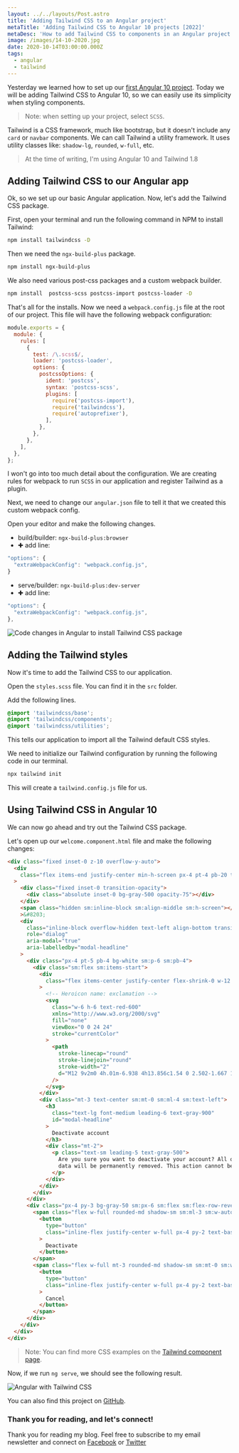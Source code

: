 ```yaml
---
layout: ../../layouts/Post.astro
title: 'Adding Tailwind CSS to an Angular project'
metaTitle: 'Adding Tailwind CSS to Angular 10 projects [2022]'
metaDesc: 'How to add Tailwind CSS to components in an Angular project with NPM. Tutorial with code examples.'
image: /images/14-10-2020.jpg
date: 2020-10-14T03:00:00.000Z
tags:
  - angular
  - tailwind
---
```


Yesterday we learned how to set up our [first Angular 10 project](https://daily-dev-tips.com/posts/creating-our-first-angular-project/). Today we will be adding Tailwind CSS to Angular 10, so we can easily use its simplicity when styling components.

> Note: when setting up your project, select `SCSS`.

Tailwind is a CSS framework, much like bootstrap, but it doesn't include any `card` or `navbar` components.
We can call Tailwind a utility framework. It uses utility classes like: `shadow-lg`, `rounded`, `w-full`, etc.

> At the time of writing, I'm using Angular 10 and Tailwind 1.8

## Adding Tailwind CSS to our Angular app

Ok, so we set up our basic Angular application. Now, let's add the Tailwind CSS package.

First, open your terminal and run the following command in NPM to install Tailwind:

```bash
npm install tailwindcss -D
```

Then we need the `ngx-build-plus` package.

```bash
npm install ngx-build-plus
```

We also need various post-css packages and a custom webpack builder.

```bash
npm install  postcss-scss postcss-import postcss-loader -D
```

That's all for the installs. Now we need a `‌webpack.config.js` file at the root of our project.
This file will have the following webpack configuration:

```js
module.exports = {
  module: {
    rules: [
      {
        test: /\.scss$/,
        loader: 'postcss-loader',
        options: {
          postcssOptions: {
            ident: 'postcss',
            syntax: 'postcss-scss',
            plugins: [
              require('postcss-import'),
              require('tailwindcss'),
              require('autoprefixer'),
            ],
          },
        },
      },
    ],
  },
};
```

I won't go into too much detail about the configuration. We are creating rules for webpack to run `SCSS` in our application and register Tailwind as a plugin.

Next, we need to change our `angular.json` file to tell it that we created this custom webpack config.

Open your editor and make the following changes.

- build/builder: `ngx-build-plus:browser`
- ✚ add line:

```js
"options": {
  "extraWebpackConfig": "webpack.config.js",
}
```

- serve/builder: `ngx-build-plus:dev-server`
- ✚ add line:

```js
"options": {
  "extraWebpackConfig": "webpack.config.js",
},
```

![Code changes in Angular to install Tailwind CSS package](https://cdn.hashnode.com/res/hashnode/image/upload/v1602051812470/qqM60p64u.png)

## Adding the Tailwind styles

Now it's time to add the Tailwind CSS to our application.

Open the `styles.scss` file. You can find it in the `src` folder.

Add the following lines.

```css
@import 'tailwindcss/base';
@import 'tailwindcss/components';
@import 'tailwindcss/utilities';
```

This tells our application to import all the Tailwind default CSS styles.

We need to initialize our Tailwind configuration by running the following code in our terminal.

```bash
npx tailwind init
```

This will create a `tailwind.config.js` file for us.

## Using Tailwind CSS in Angular 10

We can now go ahead and try out the Tailwind CSS package.

Let's open up our `welcome.component.html` file and make the following changes:

```html
<div class="fixed inset-0 z-10 overflow-y-auto">
  <div
    class="flex items-end justify-center min-h-screen px-4 pt-4 pb-20 text-center sm:block sm:p-0"
  >
    <div class="fixed inset-0 transition-opacity">
      <div class="absolute inset-0 bg-gray-500 opacity-75"></div>
    </div>
    <span class="hidden sm:inline-block sm:align-middle sm:h-screen"></span
    >&#8203;
    <div
      class="inline-block overflow-hidden text-left align-bottom transition-all transform bg-white rounded-lg shadow-xl sm:my-8 sm:align-middle sm:max-w-lg sm:w-full"
      role="dialog"
      aria-modal="true"
      aria-labelledby="modal-headline"
    >
      <div class="px-4 pt-5 pb-4 bg-white sm:p-6 sm:pb-4">
        <div class="sm:flex sm:items-start">
          <div
            class="flex items-center justify-center flex-shrink-0 w-12 h-12 mx-auto bg-red-100 rounded-full sm:mx-0 sm:h-10 sm:w-10"
          >
            <!-- Heroicon name: exclamation -->
            <svg
              class="w-6 h-6 text-red-600"
              xmlns="http://www.w3.org/2000/svg"
              fill="none"
              viewBox="0 0 24 24"
              stroke="currentColor"
            >
              <path
                stroke-linecap="round"
                stroke-linejoin="round"
                stroke-width="2"
                d="M12 9v2m0 4h.01m-6.938 4h13.856c1.54 0 2.502-1.667 1.732-3L13.732 4c-.77-1.333-2.694-1.333-3.464 0L3.34 16c-.77 1.333.192 3 1.732 3z"
              />
            </svg>
          </div>
          <div class="mt-3 text-center sm:mt-0 sm:ml-4 sm:text-left">
            <h3
              class="text-lg font-medium leading-6 text-gray-900"
              id="modal-headline"
            >
              Deactivate account
            </h3>
            <div class="mt-2">
              <p class="text-sm leading-5 text-gray-500">
                Are you sure you want to deactivate your account? All of your
                data will be permanently removed. This action cannot be undone.
              </p>
            </div>
          </div>
        </div>
      </div>
      <div class="px-4 py-3 bg-gray-50 sm:px-6 sm:flex sm:flex-row-reverse">
        <span class="flex w-full rounded-md shadow-sm sm:ml-3 sm:w-auto">
          <button
            type="button"
            class="inline-flex justify-center w-full px-4 py-2 text-base font-medium leading-6 text-white transition duration-150 ease-in-out bg-red-600 border border-transparent rounded-md shadow-sm hover:bg-red-500 focus:outline-none focus:border-red-700 focus:shadow-outline-red sm:text-sm sm:leading-5"
          >
            Deactivate
          </button>
        </span>
        <span class="flex w-full mt-3 rounded-md shadow-sm sm:mt-0 sm:w-auto">
          <button
            type="button"
            class="inline-flex justify-center w-full px-4 py-2 text-base font-medium leading-6 text-gray-700 transition duration-150 ease-in-out bg-white border border-gray-300 rounded-md shadow-sm hover:text-gray-500 focus:outline-none focus:border-blue-300 focus:shadow-outline-blue sm:text-sm sm:leading-5"
          >
            Cancel
          </button>
        </span>
      </div>
    </div>
  </div>
</div>
```

> Note: You can find more CSS examples on the [Tailwind component page](https://tailwindui.com/preview).

Now, if we run `ng serve`, we should see the following result.

![Angular with Tailwind CSS](https://cdn.hashnode.com/res/hashnode/image/upload/v1602051635453/kyVwjiQgM.png)

You can also find this project on [GitHub](https://github.com/rebelchris/angular-starter-demo/tree/feature/tailwind).

### Thank you for reading, and let's connect!

Thank you for reading my blog. Feel free to subscribe to my email newsletter and connect on [Facebook](https://www.facebook.com/DailyDevTipsBlog) or [Twitter](https://twitter.com/DailyDevTips1)
